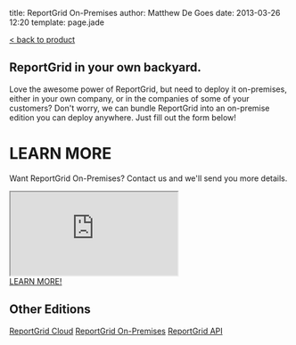 title: ReportGrid On-Premises
author: Matthew De Goes
date: 2013-03-26 12:20
template: page.jade

<div id="body-links">
   <a class="static-link" href="/products/reportgrid/">&#60; back to product</a>
</div>
<div class="two-columns">
    <h2>ReportGrid in your own backyard.</h2>
    <p>Love the awesome power of ReportGrid, but need to deploy it on-premises, either in your own company, or in the companies of some of your customers? Don't worry, we can bundle ReportGrid into an on-premise edition you can deploy anywhere. Just fill out the form below!</p>
    <h1>LEARN MORE</h1>
    <p>Want ReportGrid On-Premises? Contact us and we'll send you more details.</p>
    <div class="form-iframe-half">
        <iframe src="http://www2.precog.com/l/17892/2013-02-21/715n2"></iframe>
    </div>
</div>
<div class="two-columns-end">
    <a class="medium-button red-background" href="#learn-more">LEARN MORE!</a>
    <div id="body-side-resources">
        <h2>Other Editions</h2>
        <div id="editions">
            <a href="/editions/reportgrid-cloud/">ReportGrid Cloud</a>
            <a class="active" href="/editions/reportgrid-on-premise/">ReportGrid On-Premises</a>
            <a href="/editions/reportgrid-api/">ReportGrid API</a>
        </div>
    </div>
</div>
<div class="clear-left">
</div>